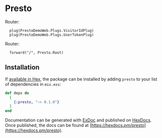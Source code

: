 # Presto

Router:
```
  plug(PrestoDemoWeb.Plugs.VisitorIdPlug)
  plug(PrestoDemoWeb.Plugs.UserTokenPlug)
```

Router:
```
  forward("/", Presto.Root)
```

## Installation

If [available in Hex](https://hex.pm/docs/publish), the package can be installed
by adding `presto` to your list of dependencies in `mix.exs`:

```elixir
def deps do
  [
    {:presto, "~> 0.1.0"}
  ]
end
```

Documentation can be generated with [ExDoc](https://github.com/elixir-lang/ex_doc)
and published on [HexDocs](https://hexdocs.pm). Once published, the docs can
be found at [https://hexdocs.pm/presto](https://hexdocs.pm/presto).


